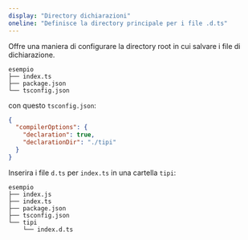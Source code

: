 ```yaml
---
display: "Directory dichiarazioni"
oneline: "Definisce la directory principale per i file .d.ts"
---
```


Offre una maniera di configurare la directory root in cui salvare i file di dichiarazione.

```
esempio
├── index.ts
├── package.json
└── tsconfig.json
```

con questo `tsconfig.json`:

```json tsconfig
{
  "compilerOptions": {
    "declaration": true,
    "declarationDir": "./tipi"
  }
}
```

Inserira i file `d.ts` per `index.ts` in una cartella `tipi`:

```
esempio
├── index.js
├── index.ts
├── package.json
├── tsconfig.json
└── tipi
    └── index.d.ts
```
